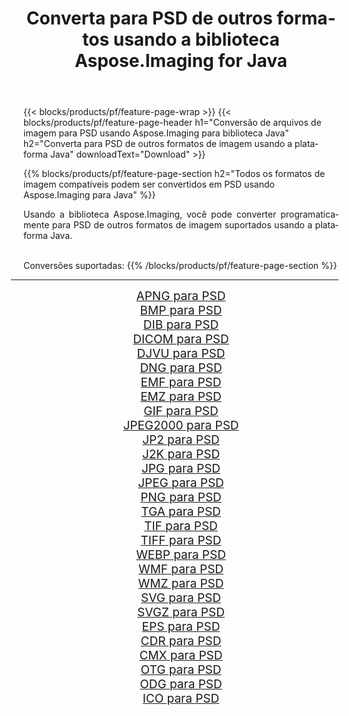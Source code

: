 ﻿---
title: Converta para PSD de outros formatos usando a biblioteca Aspose.Imaging for Java 
weight: 3920
url: /pt/java/conversion/to/psd/ 
lang: pt
langdirlevel: 2
locales: zh-hans,ja,it,ru,de,es,fr,nl,id,lt,pl,pt,vi,tr,ko,zh-hant,ar,hi,th,sv,cs,uk,he
description: Usando Aspose.Imaging você pode converter para PSD de outros formatos usando Java
---

{{< blocks/products/pf/feature-page-wrap >}}
{{< blocks/products/pf/feature-page-header h1="Conversão de arquivos de imagem para PSD usando Aspose.Imaging para biblioteca Java" h2="Converta para PSD de outros formatos de imagem usando a plataforma Java" downloadText="Download" >}}


{{% blocks/products/pf/feature-page-section  h2="Todos os formatos de imagem compatíveis podem ser convertidos em PSD usando Aspose.Imaging para Java" %}}
<p align=justify>Usando a biblioteca Aspose.Imaging, você pode converter programaticamente para PSD de outros formatos de imagem suportados usando a plataforma Java.</p>
<br/>
Conversões suportadas:
{{% /blocks/products/pf/feature-page-section %}}
<div class="container-fluid productfamilypage bg-gray">
    <div class="convertypes bg-gray agp-content section">
        <div class="container">
		<hr style="margin-left:-20px;"/>
		<div class="row other-converters" style="gap: 10px;font-size: 19px;text-align:center;">
		    <div class='col-md-2 other-converter remove-lp remove-rp'><a href="/imaging/pt/java/conversion/apng-to-psd/" style="padding:15px;">APNG para PSD</a></div>
<div class='col-md-2 other-converter remove-lp remove-rp'><a href="/imaging/pt/java/conversion/bmp-to-psd/" style="padding:15px;">BMP para PSD</a></div>
<div class='col-md-2 other-converter remove-lp remove-rp'><a href="/imaging/pt/java/conversion/dib-to-psd/" style="padding:15px;">DIB para PSD</a></div>
<div class='col-md-2 other-converter remove-lp remove-rp'><a href="/imaging/pt/java/conversion/dicom-to-psd/" style="padding:15px;">DICOM para PSD</a></div>
<div class='col-md-2 other-converter remove-lp remove-rp'><a href="/imaging/pt/java/conversion/djvu-to-psd/" style="padding:15px;">DJVU para PSD</a></div>
<div class='col-md-2 other-converter remove-lp remove-rp'><a href="/imaging/pt/java/conversion/dng-to-psd/" style="padding:15px;">DNG para PSD</a></div>
<div class='col-md-2 other-converter remove-lp remove-rp'><a href="/imaging/pt/java/conversion/emf-to-psd/" style="padding:15px;">EMF para PSD</a></div>
<div class='col-md-2 other-converter remove-lp remove-rp'><a href="/imaging/pt/java/conversion/emz-to-psd/" style="padding:15px;">EMZ para PSD</a></div>
<div class='col-md-2 other-converter remove-lp remove-rp'><a href="/imaging/pt/java/conversion/gif-to-psd/" style="padding:15px;">GIF para PSD</a></div>
<div class='col-md-2 other-converter remove-lp remove-rp'><a href="/imaging/pt/java/conversion/jpeg2000-to-psd/" style="padding:15px;">JPEG2000 para PSD</a></div>
<div class='col-md-2 other-converter remove-lp remove-rp'><a href="/imaging/pt/java/conversion/jp2-to-psd/" style="padding:15px;">JP2 para PSD</a></div>
<div class='col-md-2 other-converter remove-lp remove-rp'><a href="/imaging/pt/java/conversion/j2k-to-psd/" style="padding:15px;">J2K para PSD</a></div>
<div class='col-md-2 other-converter remove-lp remove-rp'><a href="/imaging/pt/java/conversion/jpg-to-psd/" style="padding:15px;">JPG para PSD</a></div>
<div class='col-md-2 other-converter remove-lp remove-rp'><a href="/imaging/pt/java/conversion/jpeg-to-psd/" style="padding:15px;">JPEG para PSD</a></div>
<div class='col-md-2 other-converter remove-lp remove-rp'><a href="/imaging/pt/java/conversion/png-to-psd/" style="padding:15px;">PNG para PSD</a></div>
<div class='col-md-2 other-converter remove-lp remove-rp'><a href="/imaging/pt/java/conversion/tga-to-psd/" style="padding:15px;">TGA para PSD</a></div>
<div class='col-md-2 other-converter remove-lp remove-rp'><a href="/imaging/pt/java/conversion/tif-to-psd/" style="padding:15px;">TIF para PSD</a></div>
<div class='col-md-2 other-converter remove-lp remove-rp'><a href="/imaging/pt/java/conversion/tiff-to-psd/" style="padding:15px;">TIFF para PSD</a></div>
<div class='col-md-2 other-converter remove-lp remove-rp'><a href="/imaging/pt/java/conversion/webp-to-psd/" style="padding:15px;">WEBP para PSD</a></div>
<div class='col-md-2 other-converter remove-lp remove-rp'><a href="/imaging/pt/java/conversion/wmf-to-psd/" style="padding:15px;">WMF para PSD</a></div>
<div class='col-md-2 other-converter remove-lp remove-rp'><a href="/imaging/pt/java/conversion/wmz-to-psd/" style="padding:15px;">WMZ para PSD</a></div>
<div class='col-md-2 other-converter remove-lp remove-rp'><a href="/imaging/pt/java/conversion/svg-to-psd/" style="padding:15px;">SVG para PSD</a></div>
<div class='col-md-2 other-converter remove-lp remove-rp'><a href="/imaging/pt/java/conversion/svgz-to-psd/" style="padding:15px;">SVGZ para PSD</a></div>
<div class='col-md-2 other-converter remove-lp remove-rp'><a href="/imaging/pt/java/conversion/eps-to-psd/" style="padding:15px;">EPS para PSD</a></div>
<div class='col-md-2 other-converter remove-lp remove-rp'><a href="/imaging/pt/java/conversion/cdr-to-psd/" style="padding:15px;">CDR para PSD</a></div>
<div class='col-md-2 other-converter remove-lp remove-rp'><a href="/imaging/pt/java/conversion/cmx-to-psd/" style="padding:15px;">CMX para PSD</a></div>
<div class='col-md-2 other-converter remove-lp remove-rp'><a href="/imaging/pt/java/conversion/otg-to-psd/" style="padding:15px;">OTG para PSD</a></div>
<div class='col-md-2 other-converter remove-lp remove-rp'><a href="/imaging/pt/java/conversion/odg-to-psd/" style="padding:15px;">ODG para PSD</a></div>
<div class='col-md-2 other-converter remove-lp remove-rp'><a href="/imaging/pt/java/conversion/ico-to-psd/" style="padding:15px;">ICO para PSD</a></div>
                </div>
        </div>
    </div>
</div>
<br/>

